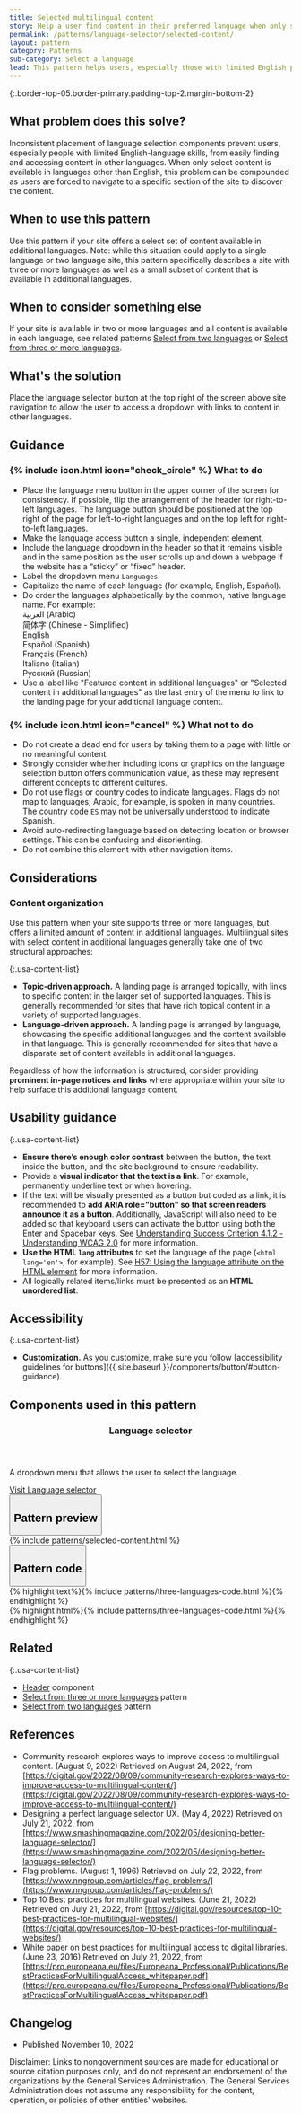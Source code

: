 ```yaml
---
title: Selected multilingual content
story: Help a user find content in their preferred language when only selected content has been translated
permalink: /patterns/language-selector/selected-content/
layout: pattern
category: Patterns
sub-category: Select a language
lead: This pattern helps users, especially those with limited English proficiency, find content in their preferred language when only selected pieces of content have been translated. For example, the site may be available in several languages, but specific information — fact sheets, overviews, videos, instructions — might be available in additional languages. 
---
```


{:.border-top-05.border-primary.padding-top-2.margin-bottom-2}

## What problem does this solve?
Inconsistent placement of language selection components prevent users, especially people with limited English-language skills, from easily finding and accessing content in other languages. When only select content is available in languages other than English, this problem can be compounded as users are forced to navigate to a specific section of the site to discover the content.

## When to use this pattern 
Use this pattern if your site offers a select set of content available in additional languages. Note: while this situation could apply to a single language or two language site, this pattern specifically describes a site with three or more languages as well as a small subset of content that is available in additional languages. 

## When to consider something else
If your site is available in two or more languages and all content is available in each language, see related patterns <a href="{{ site.baseurl }}/patterns/language-selector/two-languages/">Select from two languages</a> or <a href="{{ site.baseurl }}/patterns/language-selector/three-or-more-languages/">Select from three or more languages</a>.

## What's the solution
Place the language selector button at the top right of the screen above site navigation to allow the user to access a dropdown with links to content in other languages.

## Guidance

<div class="grid-row grid-gap-3">
  <div class="tablet:grid-col-5">
    <div class="do-dont">
      <div class="do-dont__do">
        <h3 class="do-dont__heading">
          {% include icon.html icon="check_circle" %}
          What to do
        </h3>
        <div class="do-dont__content">
          <ul>
            <li>Place the language menu button in the upper corner of the screen for consistency. If possible, flip the arrangement of the header for right-to-left languages. The language button should be positioned at the top right of the page for left-to-right languages and on the top left for right-to-left languages.</li>
            <li>Make the language access button a single, independent element.</li>
            <li>Include the language dropdown in the header so that it remains visible and in the same position as the user scrolls up and down a webpage if the website has a “sticky” or “fixed” header.</li>
            <li>Label the dropdown menu <code>Languages</code>.</li>
            <li>Capitalize the name of each language (for example, English, Español).</li>
            <li>Do order the languages alphabetically by the common, native language name. For example:<br/> 
            <span lang="ar" xml:lang="ar">العربية</span> (Arabic)<br/>
            <span lang="zh" xml:lang="zh">简体字</span> (Chinese - Simplified)<br/>
            <span lang="en" xml:lang="en">English</span><br/>
            <span lang="es" xml:lang="es">Español</span> (Spanish)<br/>
            <span lang="fr" xml:lang="fr">Français</span> (French)<br/>
            <span lang="it" xml:lang="it">Italiano</span> (Italian)<br/>
            <span lang="ru" xml:lang="ru">Pусский</span> (Russian)</li>
            <li>Use a label like "Featured content in additional languages" or "Selected content in additional languages" as the last entry of the menu to link to the landing page for your additional language content.</li>
          </ul> 
        </div>
      </div>
    </div>
  </div>
  <div class="tablet:grid-col-5">
    <div class="do-dont__dont">
      <h3 class="do-dont__heading">
        {% include icon.html icon="cancel" %}
        What not to do
      </h3>
      <div class="do-dont__content">
          <ul>
           <li>Do not create a dead end for users by taking them to a page with little or no meaningful content.</li>
            <li>Strongly consider whether including icons or graphics on the language selection button offers communication value, as these may represent different concepts to different cultures.</li>
            <li>Do not use flags or country codes to indicate languages. Flags do not map to languages; Arabic, for example, is spoken in many countries. The country code <code>ES</code> may not be universally understood to indicate Spanish.</li>
            <li>Avoid auto-redirecting language based on detecting location or browser settings. This can be confusing and disorienting.</li>
            <li>Do not combine this element with other navigation items.</li>
          </ul>
      </div>
    </div>
  </div>
</div>

## Considerations

### Content organization

Use this pattern when your site supports three or more languages, but offers a limited amount of content in additional languages. Multilingual sites with select content in additional languages generally take one of two structural approaches:

{:.usa-content-list}
- <strong>Topic-driven approach.</strong> A landing page is arranged topically, with links to specific content in the larger set of supported languages. This is generally recommended for sites that have rich topical content in a variety of supported languages.
- <strong>Language-driven approach.</strong> A landing page is arranged by language, showcasing the specific additional languages and the content available in that language. This is generally recommended for sites that have a disparate set of content available in additional languages.

Regardless of how the information is structured, consider providing <strong>prominent in-page notices and links</strong> where appropriate within your site to help surface this additional language content. 

## Usability guidance

{:.usa-content-list}
- <strong>Ensure there’s enough color contrast</strong> between the button, the text inside the button, and the site background to ensure readability.
- Provide a <strong>visual indicator that the text is a link</strong>. For example, permanently underline text or when hovering.
- If the text will be visually presented as a button but coded as a link, it is recommended to <strong>add ARIA role="button" so that screen readers announce it as a button</strong>. Additionally, JavaScript will also need to be added so that keyboard users can activate the button using both the Enter and Spacebar keys. See [Understanding Success Criterion 4.1.2 - Understanding WCAG 2.0](https://www.w3.org/TR/UNDERSTANDING-WCAG20/ensure-compat-rsv.html) for more information.
- <strong>Use the HTML `lang` attributes</strong> to set the language of the page (`<html lang='en'>`, for example). See [H57: Using the language attribute on the HTML element](https://www.w3.org/WAI/WCAG21/Techniques/html/H57) for more information.
- All logically related items/links must be presented as an <strong>HTML unordered list</strong>.


## Accessibility 

{:.usa-content-list}
- <strong>Customization.</strong> As you customize, make sure you follow [accessibility guidelines for buttons]({{ site.baseurl }}/components/button/#button-guidance).

## Components used in this pattern

<div class="usa-card-group flex-row margin-top-2">
   <div
  class="usa-card site-component-card grid-col-4 tablet:grid-col-4 margin-bottom-2"
  role="region"
  aria-atomic="true"
  aria-label="Visit language selector component"
  data-meta="Visit language selector component">
    <div class="usa-card__container">
      <header class="usa-card__header">
        <h3 class="usa-card__heading font-lang-lg">Language selector</h3>
      </header>
      <div class="usa-card__body font-lang-sm">
        <p>A dropdown menu that allows the user to select the language.</p>
        <a href="{{ site.baseurl }}/components/language-selector">Visit Language selector</a>
      </div>
    </div>
  </div>
</div>

<div class="usa-accordion usa-accordion--bordered site-accordion-code site-component-preview">
  <button class="usa-accordion__button" aria-controls="accordion-preview" aria-expanded="true"><h2 id="pattern-preview">Pattern preview</h2></button>
  <div id="accordion-preview" class="usa-accordion__content">
    {% include patterns/selected-content.html %}
  </div>
</div>
<div class="usa-accordion usa-accordion--bordered site-accordion-code site-component-preview">
  <button class="usa-accordion__button" aria-controls="accordion-code" aria-expanded="false"><h2 id="pattern-code">Pattern code</h2></button>
  <div id="accordion-code" class="usa-accordion__content highlight-code">
    <div class="usa-sr-only">
      {% highlight text%}{% include patterns/three-languages-code.html %}{% endhighlight %}
    </div>
    {% highlight html%}{% include patterns/three-languages-code.html %}{% endhighlight %}
  </div>
</div>

## Related

{:.usa-content-list}
- <a href="{{ site.baseurl }}/components/header/">Header</a> component
- <a href="{{ site.baseurl }}/patterns/language-selector/three-or-more-languages">Select from three or more languages</a> pattern
- <a href="{{ site.baseurl }}/patterns/language-selector/two-languages">Select from two languages</a> pattern

## References
- Community research explores ways to improve access to multilingual content. (August 9, 2022) Retrieved on August 24, 2022, from [https://digital.gov/2022/08/09/community-research-explores-ways-to-improve-access-to-multilingual-content/](https://digital.gov/2022/08/09/community-research-explores-ways-to-improve-access-to-multilingual-content/)
- Designing a perfect language selector UX. (May 4, 2022) Retrieved on July 21, 2022, from [https://www.smashingmagazine.com/2022/05/designing-better-language-selector/](https://www.smashingmagazine.com/2022/05/designing-better-language-selector/)
- Flag problems. (August 1, 1996) Retrieved on July 22, 2022, from [https://www.nngroup.com/articles/flag-problems/](https://www.nngroup.com/articles/flag-problems/)
- Top 10 Best practices for multilingual websites. (June 21, 2022) Retrieved on July 21, 2022, from [https://digital.gov/resources/top-10-best-practices-for-multilingual-websites/](https://digital.gov/resources/top-10-best-practices-for-multilingual-websites/)
- White paper on best practices for multilingual access to digital libraries. (June 23, 2016) Retrieved on July 21, 2022, from [https://pro.europeana.eu/files/Europeana_Professional/Publications/BestPracticesForMultilingualAccess_whitepaper.pdf](https://pro.europeana.eu/files/Europeana_Professional/Publications/BestPracticesForMultilingualAccess_whitepaper.pdf)

## Changelog
- Published November 10, 2022

Disclaimer: Links to nongovernment sources are made for educational or source citation purposes only, and do not represent an endorsement of the organizations by the General Services Administration. The General Services Administration does not assume any responsibility for the content, operation, or policies of other entities' websites.
